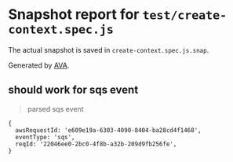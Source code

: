 # Snapshot report for `test/create-context.spec.js`

The actual snapshot is saved in `create-context.spec.js.snap`.

Generated by [AVA](https://avajs.dev).

## should work for sqs event

> parsed sqs event

    {
      awsRequestId: 'e609e19a-6303-4090-8404-ba28cd4f1468',
      eventType: 'sqs',
      reqId: '22046ee0-2bc0-4f8b-a32b-209d9fb256fe',
    }
